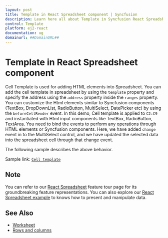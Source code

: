 ```yaml
---
layout: post
title: Template in React Spreadsheet component | Syncfusion
description: Learn here all about Template in Syncfusion React Spreadsheet component of Syncfusion Essential JS 2 and more.
control: Template 
platform: ej2-react
documentation: ug
domainurl: ##DomainURL##
---
```


# Template in React Spreadsheet component

Cell Template is used for adding HTML elements into Spreadsheet. You can add the cell template in spreadsheet by using the `template` property and specify the address using the `address` property inside the `ranges` property. You can customize the Html elements similar to Syncfusion components (TextBox, DropDownList, RadioButton, MultiSelect, DatePicker etc) by using the `beforeCellRender` event. In this demo, Cell template is applied to `C2:C9` and instantiated with Html input components like TextBox, RadioButton, TextArea. You need to bind the events to perform any operations through HTML elements or Syncfusion components. Here, we have added `change` event in to the MultiSelect control, and we have updated the selected data into the spreadsheet cell through that change event.

The following sample describes the above behavior.

Sample link: [`Cell template`](https://ej2.syncfusion.com/react/demos/#/material/spreadsheet/cell-template)

<!-- {% tabs %}
{% highlight js tabtitle="app.jsx" %}
{% include code-snippet/spreadsheet/template-cs1/app/app.jsx %}
{% endhighlight %}
{% highlight ts tabtitle="app.tsx" %}
{% include code-snippet/spreadsheet/template-cs1/app/app.tsx %}
{% endhighlight %}
{% highlight js tabtitle="datasource.jsx" %}
{% include code-snippet/spreadsheet/template-cs1/app/datasource.jsx %}
{% endhighlight %}
{% highlight ts tabtitle="datasource.tsx" %}
{% include code-snippet/spreadsheet/template-cs1/app/datasource.tsx %}
{% endhighlight %}
{% endtabs %}

 {% previewsample "page.domainurl/code-snippet/spreadsheet/template-cs1" %} -->

## Note

You can refer to our [React Spreadsheet](https://www.syncfusion.com/react-ui-components/react-spreadsheet) feature tour page for its groundbreaking feature representations. You can also explore our [React Spreadsheet example](https://ej2.syncfusion.com/react/demos/#/material/spreadsheet/default) to knows how to present and manipulate data.

## See Also

* [Worksheet](./worksheet)
* [Rows and columns](./rows-and-columns)